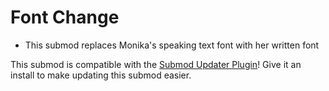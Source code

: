 # Font Change
- This submod replaces Monika's speaking text font with her written font


This submod is compatible with the [Submod Updater Plugin](https://github.com/Booplicate/MAS-Submods-SubmodUpdaterPlugin/releases/latest)! Give it an install to make updating this submod easier.

